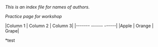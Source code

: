 *This is an index file for names of authors.*

*Practice page for workshop*

|Column 1 | Column 2 | Column 3|
|-------   ------      ------|
|Apple  |   Orange  |    Grape|

*test
